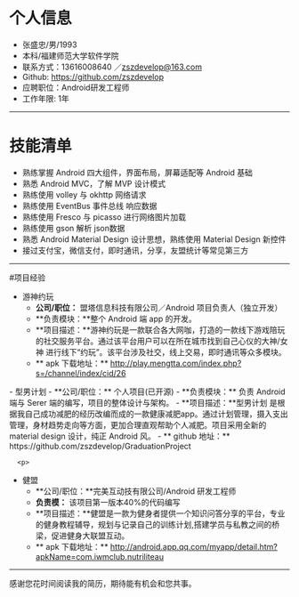 # 个人信息

 - 张盛忠/男/1993
 - 本科/福建师范大学软件学院
 - 联系方式：13616008640 ／zszdevelop@163.com
 - Github: https://github.com/zszdevelop
 - 应聘职位：Android研发工程师 
 - 工作年限: 1年

 ---
 
# 技能清单
- 熟练掌握 Android 四大组件，界面布局，屏幕适配等 Android 基础
- 熟悉 Android MVC，了解 MVP 设计模式
- 熟练使用 volley 与 okhttp 网络请求
- 熟练使用 EventBus 事件总线 响应数据
- 熟练使用 Fresco 与 picasso 进行网络图片加载 
- 熟练使用 gson 解析 json数据
- 熟悉 Android Material Design 设计思想，熟练使用 Material Design 新控件
- 接过支付宝，微信支付，即时通讯，分享，友盟统计等常见第三方

---
#项目经验

- 游神约玩
  - **公司/职位：**  盟塔信息科技有限公司／Android 项目负责人（独立开发）
  - **负责模块：**整个 Android 端 app 的开发。
  - **项目描述：**游神约玩是一款联合各大网咖，打造的一款线下游戏陪玩的社交服务平台。通过该平台用户可以在所在城市找到自己心仪的大神/女神 进行线下“约玩”。该平台涉及社交，线上交易，即时通讯等众多模块。
  - ** apk 下载地址：**
  http://play.mengtta.com/index.php?s=/channel/index/cid/26
 <p>  
- 型男计划 	
  - **公司/职位：** 个人项目(已开源)
  - **负责模块：** 负责 Android 端与 Serer 端的编写，项目的整体设计与架构。
  - **项目描述：**型男计划  是根据我自己成功减肥的经历改编而成的一款健康减肥app。通过计划管理，摄入支出管理，身材趋势走向等方面，更加合理直观帮助个人减肥。项目采用全新的 material design 设计，纯正 Android 风。
  - ** github 地址：**  https://github.com/zszdevelop/GraduationProject  
    
      <p>   
- 健盟
  - **公司/职位：**完美互动技有限公司/Android 研发工程师
  - **负责模：** 该项目第一版本40%的代码编写
  - **项目描述：**健盟是一款为健身者提供一个知识问答分享的平台，专业的健身教程辅导，规划与记录自己的训练计划,搭建学员与私教之间的桥梁，促进健身大联盟互动。
   - ** apk 下载地址：**
  http://android.app.qq.com/myapp/detail.htm?apkName=com.iwmclub.nutriliteau
  

---

感谢您花时间阅读我的简历，期待能有机会和您共事。